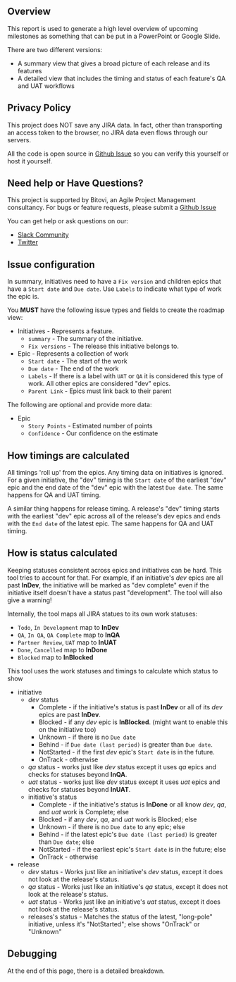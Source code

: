 ## Overview

This report is used to generate a high level overview of upcoming milestones as something
that can be put in a PowerPoint or Google Slide.

There are two different versions:

- A summary view that gives a broad picture of each release and its features
- A detailed view that includes the timing and status of each feature's QA and UAT workflows

## Privacy Policy

This project does NOT save any JIRA data.  In fact, other than transporting an access token
to the browser, no JIRA data even flows through our servers.  

All the code is open source in [Github Issue](https://github.com/bitovi/jira-timeline-report) so you can verify this yourself or host it yourself.


## Need help or Have Questions?

This project is supported by Bitovi, an Agile Project Management consultancy. For bugs or feature requests, please submit a [Github Issue](https://github.com/bitovi/jira-timeline-report/issues)

You can get help or ask questions on our:

- [Slack Community](https://www.bitovi.com/community/slack)
- [Twitter](https://twitter.com/bitovi)


## Issue configuration


In summary, initiatives need to have a `Fix version` and children epics that have a `Start date` and `Due date`. Use
`Labels` to indicate what type of work the epic is.

You __MUST__ have the following issue types and fields to create the roadmap view:

- Initiatives - Represents a feature.
	- `summary` - The summary of the initiative.
	- `Fix versions` - The release this initiative belongs to.
- Epic - Represents a collection of work
	- `Start date` - The start of the work
	- `Due date` - The end of the work
	- `Labels` - If there is a label with `UAT` or `QA` it is considered this type of work. All other epics are considered "dev" epics.
	- `Parent Link` - Epics must link back to their parent

The following are optional and provide more data:

- Epic
	- `Story Points` - Estimated number of points
	- `Confidence` - Our confidence on the estimate



## How timings are calculated

All timings 'roll up' from the epics. Any timing data on initiatives is ignored. For a given initiative,
the "dev" timing is the `Start date` of the earliest "dev" epic and the end date of
the "dev" epic with the latest `Due date`. The same happens for QA and UAT timing.

A similar thing happens for release timing. A release's "dev" timing starts with the earliest "dev" epic across all
of the release's dev epics and ends with the `End date` of the latest epic. The same happens for QA and UAT timing.

## How is status calculated

Keeping statuses consistent across epics and initiatives can be hard. This tool tries to
account for that. For example, if an initiative's _dev_ epics are all past __InDev__, the initiative
will be marked as "dev complete" even if the initiative itself doesn't have a status past "development". The tool
will also give a warning!

Internally, the tool maps all JIRA statues to its own work statuses:

- `Todo`, `In Development` map to __InDev__
- `QA`, `In QA`, `QA Complete` map to __InQA__
-  `Partner Review`, `UAT` map to __InUAT__
- `Done`, `Cancelled` map to __InDone__
- `Blocked` map to __InBlocked__

This tool uses the work statuses and timings to calculate which status to show

- initiative
	- _dev_ status
		- Complete - if the initiative's status is past __InDev__ or all of its _dev_ epics are past __InDev__.
		- Blocked - if any _dev_ epic is __InBlocked__. (might want to enable this on the initiative too)
		- Unknown - if there is no `Due date`
		- Behind - if `Due date (last period)` is greater than `Due date`.
		- NotStarted - if the first _dev_ epic's `Start date` is in the future.
		- OnTrack - otherwise
	- _qa_ status - works just like _dev_ status except it uses _qa_ epics and checks for statuses beyond __InQA__.
	- _uat_ status - works just like _dev_ status except it uses _uat_ epics and checks for statuses beyond __InUAT__.
	- initiative's status
		- Complete - if the initiative's status is __InDone__ or all know _dev_, _qa_, and _uat_ work is Complete; else
		- Blocked - if any _dev_, _qa_, and _uat_ work is Blocked; else
		- Unknown - if there is no `Due date` to any epic; else
		- Behind - if the latest epic's `Due date (last period)` is greater than `Due date`; else
		- NotStarted - if the earliest epic's `Start date` is in the future; else
		- OnTrack - otherwise
- release
	- _dev_ status - Works just like an initiative's _dev_ status, except it does not look at the release's status.
	- _qa_ status - Works just like an initiative's _qa_ status, except it does not look at the release's status.
	- _uat_ status - Works just like an initiative's _uat_ status, except it does not look at the release's status.
	- releases's status - Matches the status of the latest, "long-pole" initiative, unless it's "NotStarted"; else shows "OnTrack" or "Unknown"

## Debugging

At the end of this page, there is a detailed breakdown.  
